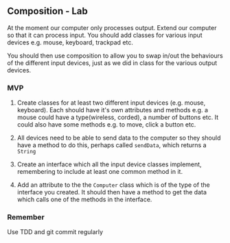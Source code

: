 ## Composition - Lab

At the moment our computer only processes output. Extend our computer so that it can process input. You should add classes for various input devices e.g. mouse, keyboard, trackpad etc.

You should then use composition to allow you to swap in/out the behaviours of the different input devices, just as we did in class for the various output devices.


### MVP

1. Create classes for at least two different input devices (e.g. mouse, keyboard). Each should have it's own attributes and methods e.g. a mouse could have a type(wireless, corded), a number of buttons etc. It could also have some methods e.g. to move, click a button etc.

2. All devices need to be able to send data to the computer so they should have a method to do this, perhaps called `sendData`, which returns a `String`

3. Create an interface which all the input device classes implement, remembering to include at least one common method in it.

4. Add an attribute to the the `Computer` class which is of the type of the interface you created. It should then have a method to get the data which calls one of the methods in the interface.



### Remember

Use TDD and git commit regularly

